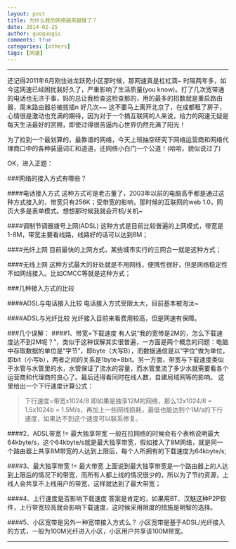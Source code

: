 ```yaml
---
layout: post
title: 为什么我的网络越来越慢了？
date: 2014-02-25
author: guoguogis
comments: true
categories: [others]
tags: [网速]
---
```

-----------
还记得2011年6月刚住进龙跃苑小区那时候，那网速真是杠杠滴~
时隔两年多，如今这网速已经困扰我好久了，严重影响了生活质量(you know)。打了几次宽带通的电话也无济于事，妈的总让我检查这检查那的，用的最多的招数就是重启路由器，周末路由器总被拔插n 好几次~~
这不要马上离开北京了，在成都租了房子，心情很是激动也充满的期待，因为对于一个搞互联网的人来说，给力的网速无疑是每天生活最好的赏赐，即使过得很苦逼内心世界仍然充满了阳光！

为了拉到一个最划算的，最靠谱的网络，今天上班抽空研究下网络运营商和网络代理商口中的各种装逼词汇和道道，还网络小白门一个公道！(哈哈，貌似说过了)

OK，进入正题：

###网络的接入方式有哪些？

####电话接入方式
这种方式可是老古董了，2003年以前的电脑高手都是通过这种方式接入的，带宽只有256K；受带宽的影响，那时候的互联网的web 1.0，网页大多是表单模式。想想那时候我就会开机/关机~

####调制节调器拨号上网(ADSL)
这种方式是目前比较普遍的上网模式，带宽是1-8M，带宽主要看线路，线路好的话可以达到8M；

####光纤上网
目前最快的上网方式，某些城市实行的三网合一就是这种方式；

####无线上网
这种方式最大的好处就是不用网线，便携性很好，但是网络稳定性不如网线接入。比如CMCC等就是这种方式；

###几种接入方式的比较

####ADSL与电话接入比较
电话接入方式受限太大，目前基本被淘汰~

####ADSL与光纤比较
光纤接入目前来看费用较高，但是网速有保障。

###几个误解：
####1、带宽=下载速度
有人说“我的宽带是2M的，怎么下载速度达不到2M呢？”，类似于这种误解其实很普遍，一方面是两个概念的问题：电脑中存取数据的单位是“字节”，即byte（大写B），而数据通信是以“字位”做为单位，即bit（小写b），两者之间的关系是1byte=8bit。另一方面，带宽与下载速度类似于水管与水管里的水，水管保证了流水的容量，而水管里流了多少水就需要看各个运营商和代理商的良心了。最后还得看同时在线人数，自建局域网等的影响。
这里给出一个下行速度计算公式：
>下行速度=带宽x1024/8
即如果是独享12M的网络，那么12x1024/8 = 1.5x1024b = 1.5M/s，再加上一些网线损耗，最低也能达到个1M/s的下行速度，如果达不到这个速度可以联系修复。

####2、ADSL带宽 != 最大独享带宽
一般在拉网络的时候会有个表格说明最大64kbyte/s，这个64kbyte/s就是最大独享带宽，假如接入了8M网络，就是同一个路由器上共享8M带宽的人达到上限后，每个人所拥有的下载速度为64kbyte/s;

####3、最大独享带宽 != 最大带宽
上面说到最大独享带宽是一个路由器上的人达到上限后的情况下的带宽，而所有人都上线的情况很少的，所以为了节约资源，上线人会共享不上线用户的带宽，这样就达到了最大带宽；

####4、上行速度是否影响下载速度
答案是肯定的，如果用BT、汉魅这种P2P软件，上行带宽较高就会影响下载速度，这时候采用限度的措施是明智的选择。

####5、小区宽带是另外一种宽带接入方式么？
小区宽带是基于ADSL/光纤接入的方式，一般为100M光纤进入小区，小区用户共享该100M带宽。

-----------